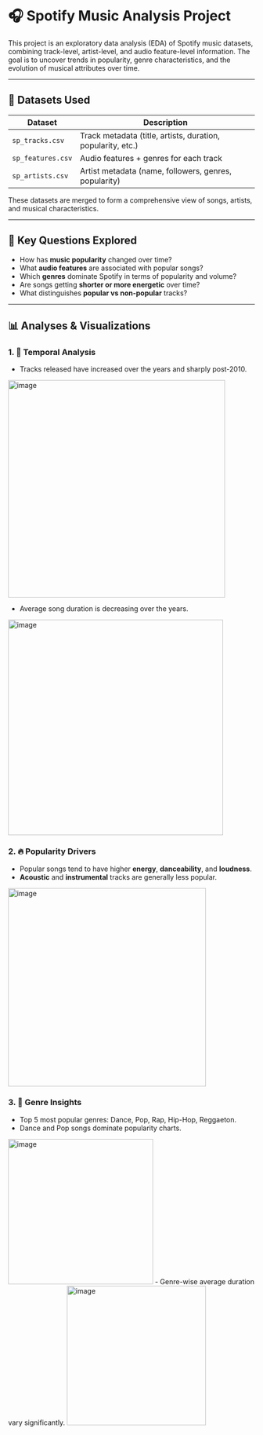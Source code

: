 # 🎧 Spotify Music Analysis Project

This project is an exploratory data analysis (EDA) of Spotify music datasets, combining track-level, artist-level, and audio feature-level information. The goal is to uncover trends in popularity, genre characteristics, and the evolution of musical attributes over time.

---

## 📂 Datasets Used

| Dataset         | Description                                                  |
|-----------------|--------------------------------------------------------------|
| `sp_tracks.csv` | Track metadata (title, artists, duration, popularity, etc.)  |
| `sp_features.csv` | Audio features + genres for each track                      |
| `sp_artists.csv` | Artist metadata (name, followers, genres, popularity)        |

These datasets are merged to form a comprehensive view of songs, artists, and musical characteristics.

---

## 🧠 Key Questions Explored

- How has **music popularity** changed over time?
- What **audio features** are associated with popular songs?
- Which **genres** dominate Spotify in terms of popularity and volume?
- Are songs getting **shorter or more energetic** over time?
- What distinguishes **popular vs non-popular** tracks?

---

## 📊 Analyses & Visualizations

### 1. 📅 Temporal Analysis
- Tracks released have increased over the years and sharply post-2010.
<img width="443" alt="image" src="https://github.com/user-attachments/assets/ffca1c24-cf7d-4d46-8504-3a9077a9dc83" />

- Average song duration is decreasing over the years.
<img width="439" alt="image" src="https://github.com/user-attachments/assets/f494f8c5-a71c-4178-8822-d8b8d89dbf4a" />

### 2. 🔥 Popularity Drivers
- Popular songs tend to have higher **energy**, **danceability**, and **loudness**.
- **Acoustic** and **instrumental** tracks are generally less popular.
<img width="404" alt="image" src="https://github.com/user-attachments/assets/7ceee623-b138-44d4-9f00-d6bc25023d83" />

### 3. 🎵 Genre Insights
- Top 5 most popular genres: Dance, Pop, Rap, Hip-Hop, Reggaeton.
- Dance and Pop songs dominate popularity charts.
<img width="296" alt="image" src="https://github.com/user-attachments/assets/1b665812-6d13-4474-9ad7-5bbaec23f3a0" />
- Genre-wise average duration vary significantly.
<img width="284" alt="image" src="https://github.com/user-attachments/assets/fac4edeb-07dc-423c-a070-cee71e1ae393" />

